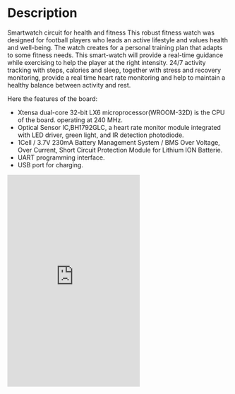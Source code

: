 # Description
Smartwatch circuit for health and fitness
This robust fitness watch was designed for football players who leads an active lifestyle and values health and well-being. 
The watch creates for a personal training plan that adapts to some fitness needs. 
This smart-watch will provide a real-time guidance while exercising to help the player at the right intensity.
24/7 activity tracking with steps, calories and sleep, together with stress and recovery monitoring, provide a real time heart rate monitoring and help to maintain a healthy balance between activity and rest.

Here the features of the board:

- Xtensa dual-core 32-bit LX6 microprocessor(WROOM-32D) is the CPU of the board. operating at 240 MHz.
- Optical Sensor IC,BH1792GLC, a heart rate monitor module integrated with LED driver, green light, and IR detection photodiode.
- 1Cell / 3.7V 230mA Battery Management System / BMS Over Voltage, Over Current, Short Circuit Protection Module for Lithium ION Batterie.
- UART programming interface.
- USB port for charging.

<iframe src="https://github.com/ALICHOUCHENE/Smartwatch-/blob/main/image/F_Cu_3D.PNG?raw=true" height="480" allowfullscreen="true" webkitallowfullscreen="true" mozallowfullscreen="true" frameborder="0"></iframe>

